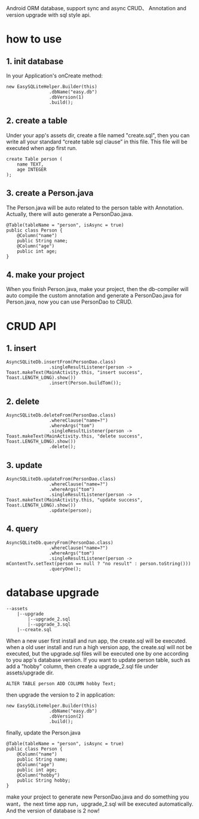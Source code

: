 Android ORM database, support sync and async CRUD、 Annotation and version upgrade with sql style api.


# how to use
## 1. init database
In your Application's onCreate method:

```
new EasySQLiteHelper.Builder(this)
                .dbName("easy.db")
                .dbVersion(1)
                .build();
```

## 2. create a table
Under your app's assets dir, create a file named "create.sql", then you can write all your standard “create table sql clause” in this file. This file will be executed when app first run.

```
create Table person (
    name TEXT,
    age INTEGER
);
```

## 3. create a Person.java
The Person.java will be auto related to the person table with Annotation. Actually, there will auto generate a PersonDao.java.

```
@Table(tableName = "person", isAsync = true)
public class Person {
    @Column("name")
    public String name;
    @Column("age")
    public int age;
}
```

## 4. make your project
When you finish Person.java, make your project, then the db-compiler will auto compile the custom annotation and generate a PersonDao.java for Person.java, now you can use PersonDao to CRUD.

# CRUD API
## 1. insert

```
AsyncSQLiteDb.insertFrom(PersonDao.class)
                .singleResultListener(person -> Toast.makeText(MainActivity.this, "insert success", Toast.LENGTH_LONG).show())
                .insert(Person.buildTom());
```

## 2. delete

```
AsyncSQLiteDb.deleteFrom(PersonDao.class)
                .whereClause("name=?")
                .whereArgs("tom")
                .singleResultListener(person -> Toast.makeText(MainActivity.this, "delete success", Toast.LENGTH_LONG).show())
                .delete();
```


## 3. update


```
AsyncSQLiteDb.updateFrom(PersonDao.class)
                .whereClause("name=?")
                .whereArgs("tom")
                .singleResultListener(person -> Toast.makeText(MainActivity.this, "update success", Toast.LENGTH_LONG).show())
                .update(person);
```

## 4. query

```
AsyncSQLiteDb.queryFrom(PersonDao.class)
                .whereClause("name=?")
                .whereArgs("tom")
                .singleResultListener(person -> mContentTv.setText(person == null ? "no result" : person.toString()))
                .queryOne();
```


# database upgrade

```
--assets
	|--upgrade
		|--upgrade_2.sql
		|--upgrade_3.sql
	|--create.sql
```

When a new user first install and run app, the create.sql will be executed. when a old user install and run a high version app, the create.sql will not be executed, 
but the upgrade.sql files will be executed one by one according to you app's database version.
If you want to update person table, such as add a "hobby" column, then create a upgrade_2.sql file under assets/upgrade dir.

```
ALTER TABLE person ADD COLUMN hobby Text;
```

then upgrade the version to 2 in application:

```
new EasySQLiteHelper.Builder(this)
                .dbName("easy.db")
                .dbVersion(2)
                .build();
```

finally, update the Person.java

```
@Table(tableName = "person", isAsync = true)
public class Person {
    @Column("name")
    public String name;
    @Column("age")
    public int age;
    @Column("hobby")
    public String hobby;
}
```

make your project to generate new PersonDao.java and do something you want，the next time app run，upgrade_2.sql will be executed automatically. And the version of database is 2 now!
